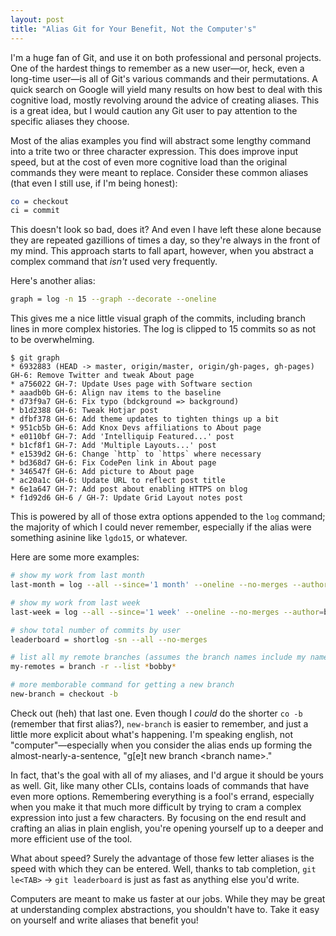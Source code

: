```yaml
---
layout: post
title: "Alias Git for Your Benefit, Not the Computer's"
---
```


I'm a huge fan of Git, and use it on both professional and personal projects.
One of the hardest things to remember as a new user&mdash;or, heck, even a
long-time user&mdash;is all of Git's various commands and their permutations. A
quick search on Google will yield many results on how best to deal with this
cognitive load, mostly revolving around the advice of creating aliases. This is
a great idea, but I would caution any Git user to pay attention to the specific
aliases they choose.

Most of the alias examples you find will abstract some lengthy command into a
trite two or three character expression. This does improve input speed, but at
the cost of even more cognitive load than the original commands they were meant
to replace. Consider these common aliases (that even I still use, if I'm being
honest):

```bash
co = checkout
ci = commit
```

This doesn't look so bad, does it? And even I have left these alone because they
are repeated gazillions of times a day, so they're always in the front of my
mind. This approach starts to fall apart, however, when you abstract a complex
command that *isn't* used very frequently.

Here's another alias:

```bash
graph = log -n 15 --graph --decorate --oneline
```

This gives me a nice little visual graph of the commits, including branch lines
in more complex histories. The log is clipped to 15 commits so as not to be
overwhelming.

```console
$ git graph
* 6932883 (HEAD -> master, origin/master, origin/gh-pages, gh-pages) GH-6: Remove Twitter and tweak About page
* a756022 GH-7: Update Uses page with Software section
* aaadb0b GH-6: Align nav items to the baseline
* d73f9a7 GH-6: Fix typo (bdckground => background)
* b1d2388 GH-6: Tweak Hotjar post
* dfbf378 GH-6: Add theme updates to tighten things up a bit
* 951cb5b GH-6: Add Knox Devs affiliations to About page
* e0110bf GH-7: Add 'Intelliquip Featured...' post
* b1cf8f1 GH-7: Add 'Multiple Layouts...' post
* e1539d2 GH-6: Change `http` to `https` where necessary
* bd368d7 GH-6: Fix CodePen link in About page
* 346547f GH-6: Add picture to About page
* ac20a1c GH-6: Update URL to reflect post title
* 6e1a647 GH-7: Add post about enabling HTTPS on blog
* f1d92d6 GH-6 / GH-7: Update Grid Layout notes post
```

This is powered by all of those extra options appended to the `log` command; the
majority of which I could never remember, especially if the alias were something
asinine like `lgdo15`, or whatever.

Here are some more examples:

```bash
# show my work from last month
last-month = log --all --since='1 month' --oneline --no-merges --author=bshowalter@intelliquip.com

# show my work from last week
last-week = log --all --since='1 week' --oneline --no-merges --author=bshowalter@intelliquip.com

# show total number of commits by user
leaderboard = shortlog -sn --all --no-merges

# list all my remote branches (assumes the branch names include my name)
my-remotes = branch -r --list *bobby*

# more memborable command for getting a new branch
new-branch = checkout -b
```

Check out (heh) that last one. Even though I *could* do the shorter `co -b`
(remember that first alias?), `new-branch` is easier to remember, and just a
little more explicit about what's happening. I'm speaking english, not
"computer"&mdash;especially when you consider the alias ends up forming the
almost-nearly-a-sentence, "g[e]t new branch \<branch name\>."

In fact, that's the goal with all of my aliases, and I'd argue it should be
yours as well. Git, like many other CLIs, contains loads of commands that have
even more options. Remembering everything is a fool's errand, especially when
you make it that much more difficult by trying to cram a complex expression into
just a few characters. By focusing on the end result and crafting an alias in
plain english, you're opening yourself up to a deeper and more efficient use of
the tool.

What about speed? Surely the advantage of those few letter aliases is the speed
with which they can be entered. Well, thanks to tab completion, `git le<TAB>`
&rarr; `git leaderboard` is just as fast as anything else you'd write.

Computers are meant to make us faster at our jobs. While they may be great at
understanding complex abstractions, you shouldn't have to. Take it easy on
yourself and write aliases that benefit you!

